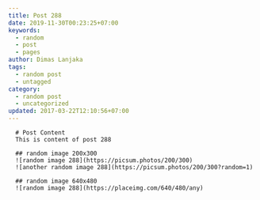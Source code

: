 ```yaml
---
title: Post 288
date: 2019-11-30T00:23:25+07:00
keywords:
  - random
  - post
  - pages
author: Dimas Lanjaka
tags:
  - random post
  - untagged
category:
  - random post
  - uncategorized
updated: 2017-03-22T12:10:56+07:00
---
```


      # Post Content
      This is content of post 288

      ## random image 200x300
      ![random image 288](https://picsum.photos/200/300)
      ![another random image 288](https://picsum.photos/200/300?random=1)

      ## random image 640x480
      ![random image 288](https://placeimg.com/640/480/any)
      
